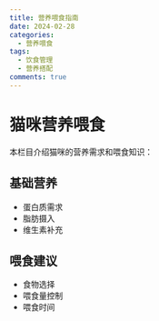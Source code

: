 ```yaml
---
title: 营养喂食指南
date: 2024-02-28
categories:
  - 营养喂食
tags:
  - 饮食管理
  - 营养搭配
comments: true
---
```


# 猫咪营养喂食

本栏目介绍猫咪的营养需求和喂食知识：

## 基础营养
- 蛋白质需求
- 脂肪摄入
- 维生素补充

## 喂食建议
- 食物选择
- 喂食量控制
- 喂食时间
